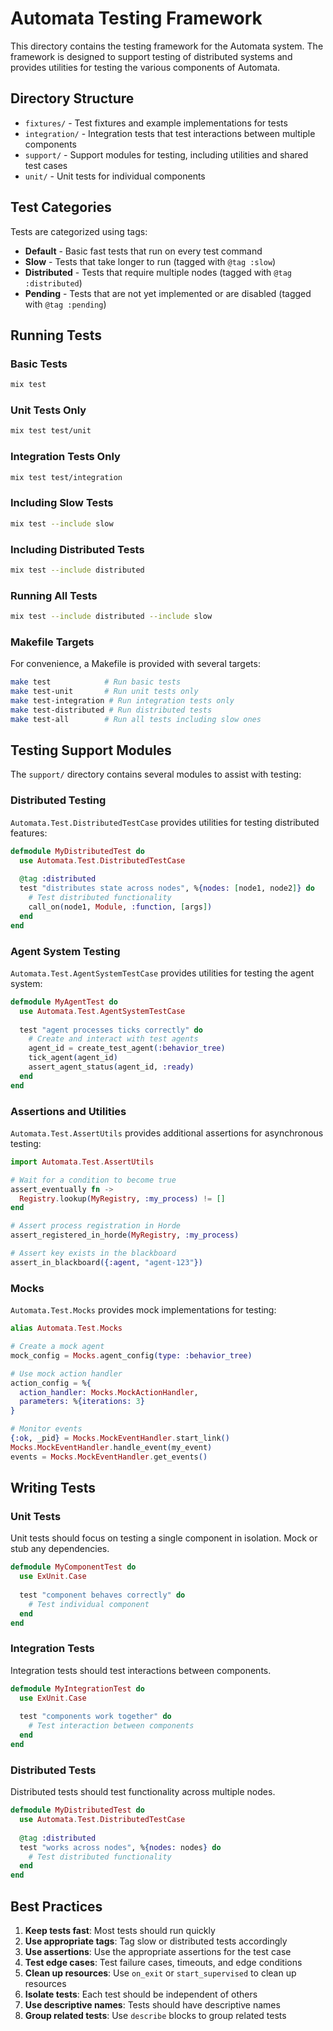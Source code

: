 # Automata Testing Framework

This directory contains the testing framework for the Automata system. The framework is designed to support testing of distributed systems and provides utilities for testing the various components of Automata.

## Directory Structure

- `fixtures/` - Test fixtures and example implementations for tests
- `integration/` - Integration tests that test interactions between multiple components
- `support/` - Support modules for testing, including utilities and shared test cases
- `unit/` - Unit tests for individual components

## Test Categories

Tests are categorized using tags:

- **Default** - Basic fast tests that run on every test command
- **Slow** - Tests that take longer to run (tagged with `@tag :slow`)
- **Distributed** - Tests that require multiple nodes (tagged with `@tag :distributed`)
- **Pending** - Tests that are not yet implemented or are disabled (tagged with `@tag :pending`)

## Running Tests

### Basic Tests

```bash
mix test
```

### Unit Tests Only

```bash
mix test test/unit
```

### Integration Tests Only

```bash
mix test test/integration
```

### Including Slow Tests

```bash
mix test --include slow
```

### Including Distributed Tests

```bash
mix test --include distributed
```

### Running All Tests

```bash
mix test --include distributed --include slow
```

### Makefile Targets

For convenience, a Makefile is provided with several targets:

```bash
make test            # Run basic tests
make test-unit       # Run unit tests only
make test-integration # Run integration tests only
make test-distributed # Run distributed tests
make test-all        # Run all tests including slow ones
```

## Testing Support Modules

The `support/` directory contains several modules to assist with testing:

### Distributed Testing

`Automata.Test.DistributedTestCase` provides utilities for testing distributed features:

```elixir
defmodule MyDistributedTest do
  use Automata.Test.DistributedTestCase
  
  @tag :distributed
  test "distributes state across nodes", %{nodes: [node1, node2]} do
    # Test distributed functionality
    call_on(node1, Module, :function, [args])
  end
end
```

### Agent System Testing

`Automata.Test.AgentSystemTestCase` provides utilities for testing the agent system:

```elixir
defmodule MyAgentTest do
  use Automata.Test.AgentSystemTestCase
  
  test "agent processes ticks correctly" do
    # Create and interact with test agents
    agent_id = create_test_agent(:behavior_tree)
    tick_agent(agent_id)
    assert_agent_status(agent_id, :ready)
  end
end
```

### Assertions and Utilities

`Automata.Test.AssertUtils` provides additional assertions for asynchronous testing:

```elixir
import Automata.Test.AssertUtils

# Wait for a condition to become true
assert_eventually fn -> 
  Registry.lookup(MyRegistry, :my_process) != []
end

# Assert process registration in Horde
assert_registered_in_horde(MyRegistry, :my_process)

# Assert key exists in the blackboard
assert_in_blackboard({:agent, "agent-123"})
```

### Mocks

`Automata.Test.Mocks` provides mock implementations for testing:

```elixir
alias Automata.Test.Mocks

# Create a mock agent
mock_config = Mocks.agent_config(type: :behavior_tree)

# Use mock action handler
action_config = %{
  action_handler: Mocks.MockActionHandler,
  parameters: %{iterations: 3}
}

# Monitor events
{:ok, _pid} = Mocks.MockEventHandler.start_link()
Mocks.MockEventHandler.handle_event(my_event)
events = Mocks.MockEventHandler.get_events()
```

## Writing Tests

### Unit Tests

Unit tests should focus on testing a single component in isolation. Mock or stub any dependencies.

```elixir
defmodule MyComponentTest do
  use ExUnit.Case
  
  test "component behaves correctly" do
    # Test individual component
  end
end
```

### Integration Tests

Integration tests should test interactions between components.

```elixir
defmodule MyIntegrationTest do
  use ExUnit.Case
  
  test "components work together" do
    # Test interaction between components
  end
end
```

### Distributed Tests

Distributed tests should test functionality across multiple nodes.

```elixir
defmodule MyDistributedTest do
  use Automata.Test.DistributedTestCase
  
  @tag :distributed
  test "works across nodes", %{nodes: nodes} do
    # Test distributed functionality
  end
end
```

## Best Practices

1. **Keep tests fast**: Most tests should run quickly
2. **Use appropriate tags**: Tag slow or distributed tests accordingly
3. **Use assertions**: Use the appropriate assertions for the test case
4. **Test edge cases**: Test failure cases, timeouts, and edge conditions
5. **Clean up resources**: Use `on_exit` or `start_supervised` to clean up resources
6. **Isolate tests**: Each test should be independent of others
7. **Use descriptive names**: Tests should have descriptive names
8. **Group related tests**: Use `describe` blocks to group related tests